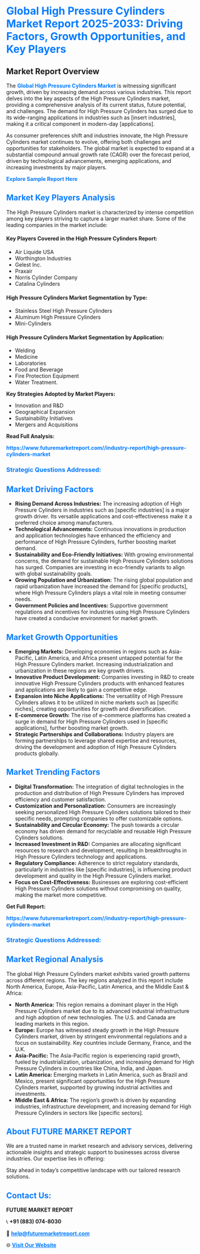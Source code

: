 <h1 style="color: #007BFF;">Global High Pressure Cylinders Market Report 2025-2033: Driving Factors, Growth Opportunities, and Key Players</h1>

<section id="overview">
<h2>Market Report Overview</h2>
<p>The <a href="https://www.futuremarketreport.com//industry-report/high-pressure-cylinders-market" style="color: #007BFF; text-decoration: none;"><strong>Global High Pressure Cylinders Market</strong></a> is witnessing significant growth, driven by increasing demand across various industries. This report delves into the key aspects of the High Pressure Cylinders market, providing a comprehensive analysis of its current status, future potential, and challenges. The demand for High Pressure Cylinders has surged due to its wide-ranging applications in industries such as [insert industries], making it a critical component in modern-day [applications].</p>
<p>As consumer preferences shift and industries innovate, the High Pressure Cylinders market continues to evolve, offering both challenges and opportunities for stakeholders. The global market is expected to expand at a substantial compound annual growth rate (CAGR) over the forecast period, driven by technological advancements, emerging applications, and increasing investments by major players.</p>
</section>

<section id="overview">
<p><a href="https://www.futuremarketreport.com//request-sample/reportId=88745" style="color: #007BFF; text-decoration: none;"><strong>Explore Sample Report Here</strong></a></p>
</section>

<section id="key-players">
<h2 style="color: #007BFF;">Market Key Players Analysis</h2>
<p>The High Pressure Cylinders market is characterized by intense competition among key players striving to capture a larger market share. Some of the leading companies in the market include:</p>
<h4>Key Players Covered in the High Pressure Cylinders Report:</h4>
<ul><li>Air Liquide USA</li><li>Worthington Industries</li><li>Gelest Inc.</li><li>Praxair</li><li>Norris Cylinder Company</li><li>Catalina Cylinders</li></ul>
<h4>High Pressure Cylinders Market Segmentation by Type:</h4>
<ul><li>Stainless Steel High Pressure Cylinders</li><li>Aluminum High Pressure Cylinders</li><li>Mini-Cylinders</li></ul>

<h4>High Pressure Cylinders Market Segmentation by Application:</h4>
<ul><li>Welding</li><li>Medicine</li><li>Laboratories</li><li>Food and Beverage</li><li>Fire Protection Equipment</li><li>Water Treatment.</li></ul>
<p><strong>Key Strategies Adopted by Market Players:</strong></p>
<ul>
<li>Innovation and R&D</li>
<li>Geographical Expansion</li>
<li>Sustainability Initiatives</li>
<li>Mergers and Acquisitions</li>
</ul>
</section>

<section>
<p><strong>Read Full Analysis: </strong></p><a href="https://www.futuremarketreport.com//industry-report/high-pressure-cylinders-market" style="color: #007BFF; text-decoration: none;"><strong>https://www.futuremarketreport.com//industry-report/high-pressure-cylinders-market</strong></a>
<h3 style="color: #007BFF;">Strategic Questions Addressed:</h3>
</section>

<section id="driving-factors">
<h2 style="color: #007BFF;">Market Driving Factors</h2>
<ul>
<li><strong>Rising Demand Across Industries:</strong> The increasing adoption of High Pressure Cylinders in industries such as [specific industries] is a major growth driver. Its versatile applications and cost-effectiveness make it a preferred choice among manufacturers.</li>
<li><strong>Technological Advancements:</strong> Continuous innovations in production and application technologies have enhanced the efficiency and performance of High Pressure Cylinders, further boosting market demand.</li>
<li><strong>Sustainability and Eco-Friendly Initiatives:</strong> With growing environmental concerns, the demand for sustainable High Pressure Cylinders solutions has surged. Companies are investing in eco-friendly variants to align with global sustainability goals.</li>
<li><strong>Growing Population and Urbanization:</strong> The rising global population and rapid urbanization have increased the demand for [specific products], where High Pressure Cylinders plays a vital role in meeting consumer needs.</li>
<li><strong>Government Policies and Incentives:</strong> Supportive government regulations and incentives for industries using High Pressure Cylinders have created a conducive environment for market growth.</li>
</ul>
</section>

<section id="growth-opportunities">
<h2 style="color: #007BFF;">Market Growth Opportunities</h2>
<ul>
<li><strong>Emerging Markets:</strong> Developing economies in regions such as Asia-Pacific, Latin America, and Africa present untapped potential for the High Pressure Cylinders market. Increasing industrialization and urbanization in these regions are key growth drivers.</li>
<li><strong>Innovative Product Development:</strong> Companies investing in R&D to create innovative High Pressure Cylinders products with enhanced features and applications are likely to gain a competitive edge.</li>
<li><strong>Expansion into Niche Applications:</strong> The versatility of High Pressure Cylinders allows it to be utilized in niche markets such as [specific niches], creating opportunities for growth and diversification.</li>
<li><strong>E-commerce Growth:</strong> The rise of e-commerce platforms has created a surge in demand for High Pressure Cylinders used in [specific applications], further boosting market growth.</li>
<li><strong>Strategic Partnerships and Collaborations:</strong> Industry players are forming partnerships to leverage shared expertise and resources, driving the development and adoption of High Pressure Cylinders products globally.</li>
</ul>
</section>

<section id="trending-factors">
<h2 style="color: #007BFF;">Market Trending Factors</h2>
<ul>
<li><strong>Digital Transformation:</strong> The integration of digital technologies in the production and distribution of High Pressure Cylinders has improved efficiency and customer satisfaction.</li>
<li><strong>Customization and Personalization:</strong> Consumers are increasingly seeking personalized High Pressure Cylinders solutions tailored to their specific needs, prompting companies to offer customizable options.</li>
<li><strong>Sustainability and Circular Economy:</strong> The push towards a circular economy has driven demand for recyclable and reusable High Pressure Cylinders solutions.</li>
<li><strong>Increased Investment in R&D:</strong> Companies are allocating significant resources to research and development, resulting in breakthroughs in High Pressure Cylinders technology and applications.</li>
<li><strong>Regulatory Compliance:</strong> Adherence to strict regulatory standards, particularly in industries like [specific industries], is influencing product development and quality in the High Pressure Cylinders market.</li>
<li><strong>Focus on Cost-Effectiveness:</strong> Businesses are exploring cost-efficient High Pressure Cylinders solutions without compromising on quality, making the market more competitive.</li>
</ul>
</section>

<section>
<p><strong>Get Full Report: </strong></p><a href="https://www.futuremarketreport.com//industry-report/high-pressure-cylinders-market" style="color: #007BFF; text-decoration: none;"><strong>https://www.futuremarketreport.com//industry-report/high-pressure-cylinders-market</strong></a>
<h3 style="color: #007BFF;">Strategic Questions Addressed:</h3>
</section>


<section id="regional-analysis">
<h2 style="color: #007BFF;">Market Regional Analysis</h2>
<p>The global High Pressure Cylinders market exhibits varied growth patterns across different regions. The key regions analyzed in this report include North America, Europe, Asia-Pacific, Latin America, and the Middle East & Africa:</p>
<ul>
<li><strong>North America:</strong> This region remains a dominant player in the High Pressure Cylinders market due to its advanced industrial infrastructure and high adoption of new technologies. The U.S. and Canada are leading markets in this region.</li>
<li><strong>Europe:</strong> Europe has witnessed steady growth in the High Pressure Cylinders market, driven by stringent environmental regulations and a focus on sustainability. Key countries include Germany, France, and the U.K.</li>
<li><strong>Asia-Pacific:</strong> The Asia-Pacific region is experiencing rapid growth, fueled by industrialization, urbanization, and increasing demand for High Pressure Cylinders in countries like China, India, and Japan.</li>
<li><strong>Latin America:</strong> Emerging markets in Latin America, such as Brazil and Mexico, present significant opportunities for the High Pressure Cylinders market, supported by growing industrial activities and investments.</li>
<li><strong>Middle East & Africa:</strong> The region’s growth is driven by expanding industries, infrastructure development, and increasing demand for High Pressure Cylinders in sectors like [specific sectors].</li>
</ul>
</section>

<footer>
<h2 style="color: #007BFF;">About FUTURE MARKET REPORT</h2>
<p>We are a trusted name in market research and advisory services, delivering actionable insights and strategic support to businesses across diverse industries. Our expertise lies in offering:</p>

<p>Stay ahead in today’s competitive landscape with our tailored research solutions.</p>

<h2 style="color: #007BFF;">Contact Us:</h2>
<p><strong>FUTURE MARKET REPORT</strong></p>
<p>📞 <strong>+91 (883) 074-8030</strong></p>
<p>📧 <strong><a href="mailto:help@futuremarketreport.com" style="color: #007BFF;">help@futuremarketreport.com</a></strong></p>
<p>🌐 <strong><a href="https://www.futuremarketreport.com/" style="color: #007BFF;">Visit Our Website</a></strong></p>
</footer>